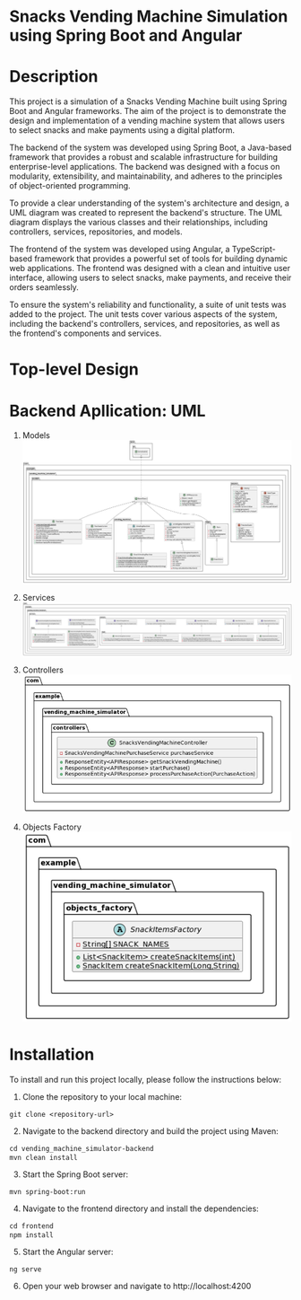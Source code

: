 # Snacks Vending Machine Simulation using Spring Boot and Angular

# Description
This project is a simulation of a Snacks Vending Machine built using Spring Boot and Angular frameworks. The aim of the project is to demonstrate the design and implementation of a vending machine system that allows users to select snacks and make payments using a digital platform.

The backend of the system was developed using Spring Boot, a Java-based framework that provides a robust and scalable infrastructure for building enterprise-level applications. The backend was designed with a focus on modularity, extensibility, and maintainability, and adheres to the principles of object-oriented programming.

To provide a clear understanding of the system's architecture and design, a UML diagram was created to represent the backend's structure. The UML diagram displays the various classes and their relationships, including controllers, services, repositories, and models.

The frontend of the system was developed using Angular, a TypeScript-based framework that provides a powerful set of tools for building dynamic web applications. The frontend was designed with a clean and intuitive user interface, allowing users to select snacks, make payments, and receive their orders seamlessly.

To ensure the system's reliability and functionality, a suite of unit tests was added to the project. The unit tests cover various aspects of the system, including the backend's controllers, services, and repositories, as well as the frontend's components and services.


# Top-level Design

# Backend Apllication: UML

1. Models
![Models UML](https://github.com/saleemhamo/vending-machine-simulator/blob/main/images/ModelsUML.png?raw=true)

2. Services
![Services UML](https://github.com/saleemhamo/vending-machine-simulator/blob/main/images/ServicesUML.png?raw=true)

3. Controllers
![Controllers UML](https://github.com/saleemhamo/vending-machine-simulator/blob/main/images/ControllersUML.png?raw=true)

4. Objects Factory
![Factory UML](https://github.com/saleemhamo/vending-machine-simulator/blob/main/images/FactoryUML.png?raw=true)

# Installation
To install and run this project locally, please follow the instructions below:

1. Clone the repository to your local machine:

```
git clone <repository-url>
```
2. Navigate to the backend directory and build the project using Maven:
```
cd vending_machine_simulator-backend
mvn clean install
```
3. Start the Spring Boot server:
```
mvn spring-boot:run
```
4. Navigate to the frontend directory and install the dependencies:
```
cd frontend
npm install
```
5. Start the Angular server:
```
ng serve
```
6. Open your web browser and navigate to http://localhost:4200
